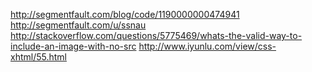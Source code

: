 http://segmentfault.com/blog/code/1190000000474941
http://segmentfault.com/u/ssnau
http://stackoverflow.com/questions/5775469/whats-the-valid-way-to-include-an-image-with-no-src
http://www.iyunlu.com/view/css-xhtml/55.html
